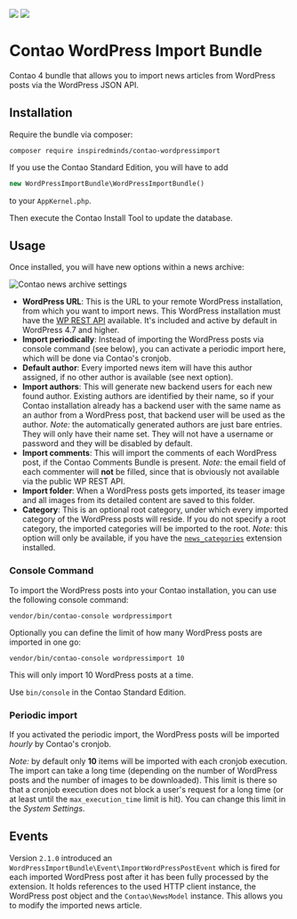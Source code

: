 [![](https://img.shields.io/packagist/v/inspiredminds/contao-wordpressimport.svg)](https://packagist.org/packages/inspiredminds/contao-wordpressimport)
[![](https://img.shields.io/packagist/dt/inspiredminds/contao-wordpressimport.svg)](https://packagist.org/packages/inspiredminds/contao-wordpressimport)

Contao WordPress Import Bundle
=====================

Contao 4 bundle that allows you to import news articles from WordPress posts via the WordPress JSON API.

## Installation

Require the bundle via composer:
```
composer require inspiredminds/contao-wordpressimport
```
If you use the Contao Standard Edition, you will have to add
```php
new WordPressImportBundle\WordPressImportBundle()
```
to your `AppKernel.php`. 

Then execute the Contao Install Tool to update the database.

## Usage

Once installed, you will have new options within a news archive:

![Contao news archive settings](https://github.com/inspiredminds/contao-wordpressimport/raw/master/newsarchive-settings.png)

* __WordPress URL__: This is the URL to your remote WordPress installation, from which you want to import news. This WordPress installation must have the [WP REST API](http://v2.wp-api.org/) available. It's included and active by default in WordPress 4.7 and higher.
* __Import periodically__: Instead of importing the WordPress posts via console command (see below), you can activate a periodic import here, which will be done via Contao's cronjob.
* __Default author__: Every imported news item will have this author assigned, if no other author is available (see next option).
* __Import authors__: This will generate new backend users for each new found author. Existing authors are identified by their name, so if your Contao installation already has a backend user with the same name as an author from a WordPress post, that backend user will be used as the author. _Note:_ the automatically generated authors are just bare entries. They will only have their name set. They will not have a username or password and they will be disabled by default.
* __Import comments__: This will import the comments of each WordPress post, if the Contao Comments Bundle is present. _Note:_ the email field of each commenter will __not__ be filled, since that is obviously not available via the public WP REST API.
* __Import folder__: When a WordPress posts gets imported, its teaser image and all images from its detailed content are saved to this folder.
* __Category__: This is an optional root category, under which every imported category of the WordPress posts will reside. If you do not specify a root category, the imported categories will be imported to the root. _Note:_ this option will only be available, if you have the [`news_categories`](https://github.com/codefog/contao-news_categories) extension installed.

### Console Command

To import the WordPress posts into your Contao installation, you can use the following console command:
```
vendor/bin/contao-console wordpressimport
```
Optionally you can define the limit of how many WordPress posts are imported in one go:
```
vendor/bin/contao-console wordpressimport 10
```
This will only import 10 WordPress posts at a time.

Use `bin/console` in the Contao Standard Edition.

### Periodic import

If you activated the periodic import, the WordPress posts will be imported _hourly_ by Contao's cronjob. 

_Note:_ by default only __10__ items will be imported with each cronjob execution. The import can take a long time (depending on the number of WordPress posts and the number of images to be downloaded). This limit is there so that a cronjob execution does not block a user's request for a long time (or at least until the `max_execution_time` limit is hit). You can change this limit in the _System Settings_.

## Events

Version `2.1.0` introduced an `WordPressImportBundle\Event\ImportWordPressPostEvent` which is fired for each imported WordPress post after it has been fully processed by the extension. It holds references to the used HTTP client instance, the WordPress post object and the `Contao\NewsModel` instance. This allows you to modify the imported news article.
